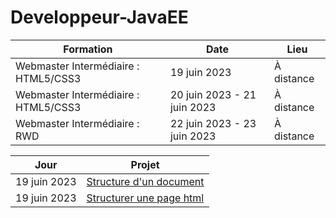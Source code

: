 # Developpeur-JavaEE

| Formation            | Date               | Lieu      |
|----------------------|--------------------|-----------|
| Webmaster Intermédiaire : HTML5/CSS3 | 19 juin 2023       | À distance |
| Webmaster Intermédiaire : HTML5/CSS3 | 20 juin 2023 - 21 juin 2023       | À distance |
| Webmaster Intermédiaire : RWD             | 22 juin 2023 - 23 juin 2023   | À distance |


| Jour            | Projet               |
|----------------------|--------------------|
| 19 juin 2023 |    [Structure d'un document](https://intro.mohamed25100.repl.co/)  |
| 19 juin 2023 | [Structurer une page html](https://structurer-une-page-html.mohamed25100.repl.co)   |


